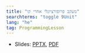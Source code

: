 ```yaml
---
title: "מעקב פרופורציונלי אחרי קו"
searchterms: "toggle 9Unit"
lang: "he"
tag: ProgrammingLesson
---
```

 <ul>
 <li class="ng-binding">Slides:
 <a href="ProgrammingLessons/ProportionalLineFollower-Hebrew.pptx">PPTX</a>,
 <a href="ProgrammingLessons/ProportionalLineFollower-Hebrew.pptx.pdf">PDF</a>
 </li>
 </ul>
